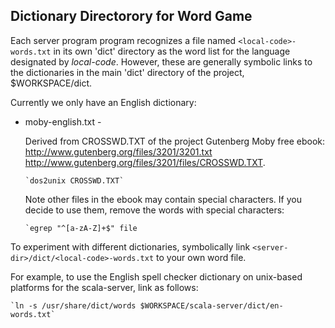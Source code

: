 
## Dictionary Directorory for Word Game

Each server program program recognizes a file named `<local-code>-words.txt` in
its own 'dict' directory as the word list for the language designated by _local-code_.
However, these are generally symbolic links to the dictionaries in the 
main 'dict' directory of the project, $WORKSPACE/dict.

Currently we only have an English dictionary:

- moby-english.txt - 
    
    Derived from CROSSWD.TXT of the project Gutenberg Moby free ebook: 
    http://www.gutenberg.org/files/3201/3201.txt
    http://www.gutenberg.org/files/3201/files/CROSSWD.TXT.
      
      `dos2unix CROSSWD.TXT`

    Note other files in the ebook may contain special characters. If you 
    decide to use them, remove the words with special characters:
    
      `egrep "^[a-zA-Z]+$" file 


To experiment with different dictionaries, symbolically link 
`<server-dir>/dict/<local-code>-words.txt` to your own word file.

For example, to use the English spell checker dictionary on unix-based platforms
for the scala-server, link as follows: 

    `ln -s /usr/share/dict/words $WORKSPACE/scala-server/dict/en-words.txt`


